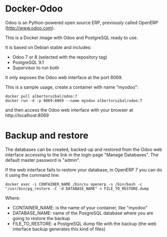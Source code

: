 Docker-Odoo
===========
Odoo is an Python-powered open source ERP, previously called OpenERP (http://www.odoo.com).

This is a Docker image with Odoo and PostgreSQL ready to use.

It is based on Debian stable and includes:

* Odoo 7 or 8 (selected with the repository tag)
* PostgreSQL 9.1
* Supervisor to run both

It only exposes the Odoo web interface at the port 8069.

This is a sample usage, create a container with name "myodoo":

```
docker pull albertoruibal/odoo:7
docker run -d -p 8069:8069 --name myodoo albertoruibal/odoo:7
```

and then access the Odoo web interface with your browser at http://localhost:8069

Backup and restore
==================

The databases can be created, backed-up and restored from the Odoo web interface accessing to the
link in the login page "Manage Databases". The default master password is "admin".

If the web interface fails to restore your database, in OpenERP 7 you can do it using the command line:
```
docker exec -i CONTAINER_NAME /bin/su openerp -s /bin/bash -c "/usr/bin/pg_restore -C -d DATABASE_NAME" < FILE_TO_RESTORE.dump
```
Where:

* CONTAINER_NAME: is the name of your container, like "myodoo"
* DATABASE_NAME: name of the PosgreSQL database where you are going to restore the backup
* FILE_TO_RESTORE: a PostgreSQL dump file with the backup (the web interface backup generates this kind of files)